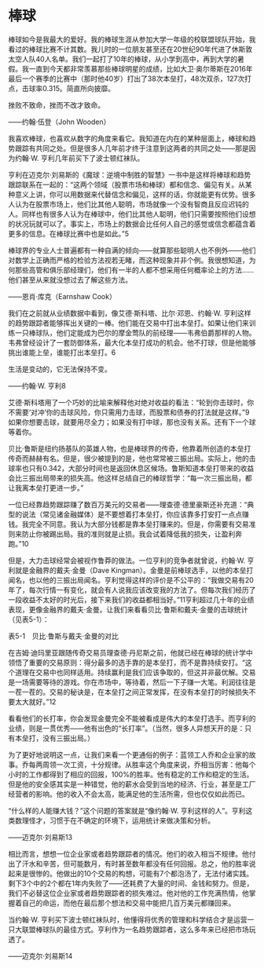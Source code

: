 # 棒球

棒球如今是我最大的爱好。我的棒球生涯从参加大学一年级的校联盟球队开始，我看过的棒球比赛不计其数。我儿时的一位朋友甚至还在20世纪90年代进了休斯敦太空人队40人名单。我们一起打了10年的棒球，从小学到高中，再到大学的暑假。我一直到今天都非常羡慕那些棒球明星的成绩，比如大卫·奥尔蒂斯在2016年最后一个赛季的比赛中（那时他40岁）打出了38次本垒打，48次双杀，127次打点，击球率0.315。简直所向披靡。

挫败不致命，挫而不改才致命。

——约翰·伍登（John Wooden）

我喜欢棒球，也喜欢从数字的角度来看它。我知道在内在的某种层面上，棒球和趋势跟踪有共同之处。但是很多人几年前才终于注意到这两者的共同之处——那是因为约翰·W. 亨利几年前买下了波士顿红袜队。

亨利在迈克尔·刘易斯的《魔球：逆境中制胜的智慧》一书中是这样将棒球和趋势跟踪联系在一起的：“这两个领域（股票市场和棒球）都和信念、偏见有关。从某种意义上讲，你可以用数据来代替信念和偏见，这样的话，你就能更有优势。很多人认为在股票市场上，他们比其他人聪明，市场就像一个没有智商且反应迟钝的人。同样也有很多人认为在棒球中，他们比其他人聪明，他们只需要按照他们设想的状况玩就可以了。事实上，市场上的数据会比任何人自己的感觉或信念都蕴含着更多的信息。在棒球比赛中也是如此。”5

棒球界的专业人士普遍都有一种自满的倾向——就算那些聪明人也不例外——他们对数学上正确而严格的检验方法视若无睹，而这种现象并非个例。我很想知道，为何那些高管和俱乐部经理们，他们有一半的人都不想采用任何概率论上的方法……他们甚至从来就没想过去了解这些方法。

——恩肖·库克（Earnshaw Cook）

我们在之前就从业绩数据中看到，像艾德·斯科塔、比尔·邓恩、约翰·W. 亨利这样的趋势跟踪者能够挥出关键的一棒。他们能在交易中打出本垒打。如果让他们来训练一只棒球队，他们定能成为巴尔的摩金莺队的前经理——韦弗伯爵那样的人物。韦弗曾经设计了一套防御体系，最大化本垒打成功的机会。他不打球，但是他能够挑出谁能上垒，谁能打出本垒打。6

生活是变动的，它无法保持不变。

——约翰·W. 亨利8

艾德·斯科塔用了一个巧妙的比喻来解释他对绝对收益的看法：“轮到你击球时，你不需要‘对冲’你的击球风险，你只需用力击球，而股票和债券的打法就是这样。”9如果你想要击球，就要用尽全力；如果没有打中球，那也没有关系。还有下一个球等着你。

贝比·鲁斯是纽约扬基队的英雄人物，也是棒球界的传奇，他靠着所创造的本垒打传奇而赫赫有名。但是，很少被提到的是，他也常常被三振出局。实际上，他的击球率也只有0.342，大部分时间也是返回休息区候场。鲁斯知道本垒打带来的收益会比三振出局带来的损失高。他这样总结自己的棒球哲学：“每一次三振出局，都让我离本垒打更进一步。”

一位已经靠趋势跟踪赚了数百万美元的交易者——理查德·德里豪斯还补充道：“典型的说法（常见诸金融媒体）是不要想着打本垒打，你应该靠多打安打一点点赚钱。我完全不同意。我认为大部分钱都是靠本垒打赚来的。但是，你需要有交易准则来防止你被踢出局。我的准则就是止损。我会试着降低我的损失，让盈利奔跑。”10

但是，大力击球经常会被视作鲁莽的做法。一位亨利的竞争者就曾说，约翰·W. 亨利就是金融界的戴夫·金曼（Dave Kingman）。金曼是前棒球选手，以他的本垒打闻名，也以他的三振出局闻名。亨利觉得这样的评价是不公平的：“我做交易有20年了，每次行情一有变化，就会有人说我应该改变我的方法了。但每次我们经历了一段收益不太好的时光后，接下来我们的收益都相当好。”11亨利超过几十年的业绩表现，更像金融界的戴夫·金曼。让我们来看看贝比·鲁斯和戴夫·金曼的击球统计（见表5-1）：

表5-1　贝比·鲁斯与戴夫·金曼的对比

[](http://popImage?src='../Images/242-1.jpg')

在吉姆·迪玛里亚跟随传奇交易员理查德·丹尼斯之前，他就已经在棒球的统计学中领悟了重要的交易原则：得分最多的选手靠的是本垒打，而不是靠持续安打。“这个道理在交易中也同样适用。持续赢利是我们应该争取的，但这并非最优解。交易是一场需要等待的游戏。你在市场中，等待着，然后一下子赚一大笔。利润往往是一茬一茬的。交易的秘诀是，在本垒打之间正常发挥，在没有本垒打的时候损失不要太大就好。”12

看看他们的长打率，你会发现金曼完全不能被看成是伟大的本垒打选手。而亨利的业绩，则是一贯优秀——他有出色的“长打率”。（当然，很多人异想天开的是：只有本垒打，没有三振出局。）

为了更好地说明这一点，让我们来看一个更通俗的例子：蓝领工人乔和企业家的故事。乔每两周领一次工资，十分规律。从胜率这个角度来说，乔相当厉害：他每个小时的工作都得到了相应的回报，100%的胜率。他有稳定的工作和稳定的生活。但是他的安全感其实是一种错觉，他的薪水会受到当地的经济、行业，甚至是工厂经营者的影响。他的收入不会太高，能满足他的生活所需，但也仅仅如此而已。

“什么样的人能赚大钱？”这个问题的答案就是“像约翰·W. 亨利这样的人”。亨利这类数理怪才，习惯于在不确定的环境下，运用统计来做决策和分析。

——迈克尔·刘易斯13

相比而言，想想一位企业家或者趋势跟踪者的情况。他们的收入相当不规律。他付出了汗水和辛苦，但可能数月，有时甚至数年都没有任何回报。总之，他的胜率说起来是很惨的。他做出的10个交易的构想，可能有7个都泡汤了，无法付诸实践。剩下3个中的2个都在1年内失败了——还耗费了大量的时间、金钱和努力。但是，我们不必替这位企业家或者趋势跟踪者的损失难过。他对他的工作充满热情，他掌握着自己的命运，而他在最后那个想法和交易中能把几百万美元都赚回来。

当约翰·W. 亨利买下波士顿红袜队时，他懂得将优秀的管理和科学结合才是运营一只大联盟棒球队的最佳方式。亨利作为一名趋势跟踪者，这么多年来已经把市场玩透了。

——迈克尔·刘易斯14
